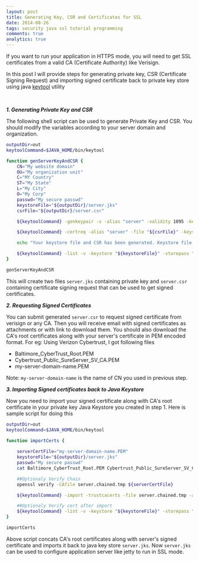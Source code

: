 ```yaml
---
layout: post
title: Generating Key, CSR and Certificates for SSL
date: 2014-08-26
tags: security java ssl tutorial programming
comments: true
analytics: true
---
```


If you want to run your application in HTTPS mode, you will need to get SSL certificates from a valid CA (Certificate Authority) like Verisign. 

In this post I will provide steps for generating private key, CSR (Certificate Signing Request) and importing signed certificate back to private key store using java [keytool](http://docs.oracle.com/javase/7/docs/technotes/tools/windows/keytool.html) utility

<br>

***1. Generating Private Key and CSR*** 
	
The following shell script can be used to generate Private Key and CSR. You should modify the variables according to your server domain and organization.

```sh
outputDir=out
keytoolCommand=$JAVA_HOME/bin/keytool

function genServerKeyAndCSR {
    CN="My website domain"
    OU="My organization unit"
    C="MY Country"
    ST="My State"
    L="My City"
    O="My Corp"
    passwd="My secure passwd"
    keystoreFile="${outputDir}/server.jks"
    csrFile="${outputDir}/server.csr"

    ${keytoolCommand} -genkeypair -v -alias "server" -validity 1095 -keystore "${keystoreFile}" -dname "CN=$CN, OU=$OU, O=$O, L=$L, S=$ST, C=$C" -keysize 2048 -keyalg "RSA" -storetype jks -storepass "${passwd}" -keypass "${passwd}"

    ${keytoolCommand} -certreq -alias "server" -file "${csrFile}" -keystore "${keystoreFile}" -storepass "${passwd}" -keypass "${passwd}"

    echo "Your keystore file and CSR has been generated. Keystore file is "${keystoreFile}". CSR file is "${csrFile}". Thank you."

    ${keytoolCommand} -list -v -keystore "${keystoreFile}" -storepass "${passwd}" -keypass "${passwd}"
}

genServerKeyAndCSR
```



This will create two files `server.jks` containing private key and `server.csr` containing certificate signing request that can be used to get signed certificates.


	

***2. Requesting Signed Certificates***
 
You can submit generated `server.csr` to request signed certificate from verisign or any CA. Then you will receive email with signed certificates as attachments or with link to download them.
You should also download the CA's root certificates along with your server's certificate in PEM encoded format. For eg: Using Verizon Cybertrust, I got following files

* Baltimore_CyberTrust_Root.PEM
* Cybertrust_Public_SureServer_SV_CA.PEM
* my-server-domain-name.PEM


Note: `my-server-domain-name` is the name of CN you used in previous step.



    
***3. Importing Signed certificates back to Java Keystore*** 

Now you need to import your signed certificate along with CA's root certificate in your private key Java Keystore you created in step 1. Here is sample script for doing this

```sh
outputDir=out
keytoolCommand=$JAVA_HOME/bin/keytool

function importCerts {
    
    serverCertFile="my-server-domain-name.PEM"
    keystoreFile="${outputDir}/server.jks"
    passwd="My secure passwd"
    cat Baltimore_CyberTrust_Root.PEM Cybertrust_Public_SureServer_SV_CA.PEM ${serverCertFile} > server.chained.tmp

    ##Optionaly Verify Chain
    openssl verify -CAfile server.chained.tmp ${serverCertFile}

    ${keytoolCommand} -import -trustcacerts -file server.chained.tmp -alias server -keystore "${keystoreFile}" -storetype jks -storepass "${passwd}" -keypass "${passwd}" -noprompt

    ##Optionaly Verify cert after import
    ${keytoolCommand} -list -v -keystore "${keystoreFile}" -storepass "${passwd}" -keypass "${passwd}"
}

importCerts

```

Above script concats CA's root certificates along with server's signed certificate and imports it back to java key store `server.jks`. Now `server.jks` can be used to configure application server like jetty to run in SSL mode.

    

